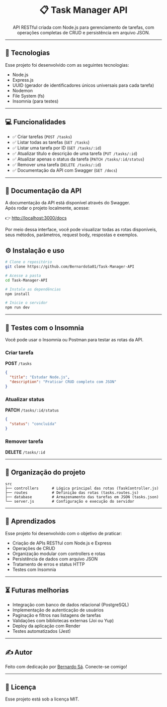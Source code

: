 <h1 align="center">📋 Task Manager API</h1>

<p align="center">
  API RESTful criada com Node.js para gerenciamento de tarefas, com operações completas de CRUD e persistência em arquivo JSON.
</p>

---

## 🚀 Tecnologias

Esse projeto foi desenvolvido com as seguintes tecnologias:

- Node.js
- Express.js
- UUID (gerador de identificadores únicos universais para cada tarefa)
- Nodemon
- File System (fs)
- Insomnia (para testes)

---

## 💻 Funcionalidades

- ✅ Criar tarefas (`POST /tasks`)
- ✅ Listar todas as tarefas (`GET /tasks`)
- ✅ Listar uma tarefa por ID (`GET /tasks/:id`)
- ✅ Atualizar título e descrição de uma tarefa (`PUT /tasks/:id`)
- ✅ Atualizar apenas o status da tarefa (`PATCH /tasks/:id/status`)
- ✅ Remover uma tarefa (`DELETE /tasks/:id`)
- ✅ Documentação da API com Swagger (`GET /docs`)

---

## 📄 Documentação da API

A documentação da API está disponível através do Swagger.  
Após rodar o projeto localmente, acesse:

👉 [http://localhost:3000/docs](http://localhost:3000/docs)

Por meio dessa interface, você pode visualizar todas as rotas disponíveis, seus métodos, parâmetros, request body, respostas e exemplos.


## ⚙️ Instalação e uso

```bash
# Clone o repositório
git clone https://github.com/BernardoSa01/Task-Manager-API

# Acesse a pasta
cd Task-Manager-API

# Instale as dependências
npm install

# Inicie o servidor
npm run dev
```

---

## 🧪 Testes com o Insomnia

Você pode usar o Insomnia ou Postman para testar as rotas da API.

### Criar tarefa

**POST** `/tasks`

```json
{
  "title": "Estudar Node.js",
  "description": "Praticar CRUD completo com JSON"
}
```

### Atualizar status

**PATCH** `/tasks/:id/status`

```json
{
  "status": "concluída"
}
```

### Remover tarefa

**DELETE** `/tasks/:id`


---

## 📁 Organização do projeto

```
src
├── controllers      # Lógica principal das rotas (TaskController.js)
├── routes           # Definição das rotas (tasks.routes.js)
├── database         # Armazenamento das tarefas em JSON (tasks.json)
└── server.js        # Configuração e execução do servidor
```

---

## 🧠 Aprendizados

Esse projeto foi desenvolvido com o objetivo de praticar:

- Criação de APIs RESTful com Node.js e Express
- Operações de CRUD
- Organização modular com controllers e rotas
- Persistência de dados com arquivo JSON
- Tratamento de erros e status HTTP
- Testes com Insomnia

---




## ⏳ Futuras melhorias

- Integração com banco de dados relacional (PostgreSQL)
- Implementação de autenticação de usuários
- Paginação e filtros nas listagens de tarefas
- Validações com bibliotecas externas (Joi ou Yup)
- Deploy da aplicação com Render
- Testes automatizados (Jest)

---


## ✍️ Autor

Feito com dedicação por [Bernardo Sá](https://www.linkedin.com/in/bernardosa01). Conecte-se comigo!

---

## :memo: Licença

Esse projeto está sob a licença MIT.


